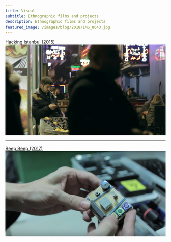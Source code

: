 ```yaml
---
title: Visual
subtitle: Ethnographic films and projects
description: Ethnographic films and projects
featured_image: /images/blog/2018/IMG_8643.jpg
---
```


[Hacking Istanbul (2015)](https://timschuetz.github.io/project/hacking-istanbul)
![](/images/visual/hacking-istanbul-1.jpg)

---

[Beep Beep (2017)](https://timschuetz.github.io/project/beep-beep)
![](/images/visual/beep-beep-2.png)
